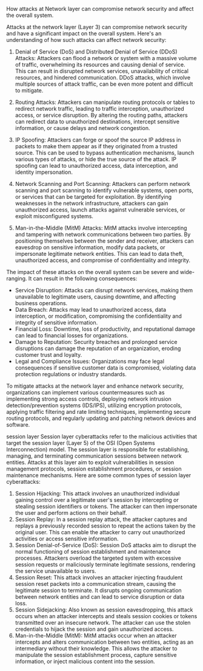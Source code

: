 How attacks at Network layer can compromise network security and affect the overall system.

Attacks at the network layer (Layer 3) can compromise network security and have a significant impact on the overall system. Here's an understanding of how such attacks can affect network security:

1. Denial of Service (DoS) and Distributed Denial of Service (DDoS) Attacks: Attackers can flood a network or system with a massive volume of traffic, overwhelming its resources and causing denial of service. This can result in disrupted network services, unavailability of critical resources, and hindered communication. DDoS attacks, which involve multiple sources of attack traffic, can be even more potent and difficult to mitigate.

2. Routing Attacks: Attackers can manipulate routing protocols or tables to redirect network traffic, leading to traffic interception, unauthorized access, or service disruption. By altering the routing paths, attackers can redirect data to unauthorized destinations, intercept sensitive information, or cause delays and network congestion.

3. IP Spoofing: Attackers can forge or spoof the source IP address in packets to make them appear as if they originated from a trusted source. This can be used to bypass authentication mechanisms, launch various types of attacks, or hide the true source of the attack. IP spoofing can lead to unauthorized access, data interception, and identity impersonation.

4. Network Scanning and Port Scanning: Attackers can perform network scanning and port scanning to identify vulnerable systems, open ports, or services that can be targeted for exploitation. By identifying weaknesses in the network infrastructure, attackers can gain unauthorized access, launch attacks against vulnerable services, or exploit misconfigured systems.

5. Man-in-the-Middle (MitM) Attacks: MitM attacks involve intercepting and tampering with network communications between two parties. By positioning themselves between the sender and receiver, attackers can eavesdrop on sensitive information, modify data packets, or impersonate legitimate network entities. This can lead to data theft, unauthorized access, and compromise of confidentiality and integrity.

The impact of these attacks on the overall system can be severe and wide-ranging. It can result in the following consequences:

- Service Disruption: Attacks can disrupt network services, making them unavailable to legitimate users, causing downtime, and affecting business operations.
- Data Breach: Attacks may lead to unauthorized access, data interception, or modification, compromising the confidentiality and integrity of sensitive information.
- Financial Loss: Downtime, loss of productivity, and reputational damage can lead to financial losses for organizations.
- Damage to Reputation: Security breaches and prolonged service disruptions can damage the reputation of an organization, eroding customer trust and loyalty.
- Legal and Compliance Issues: Organizations may face legal consequences if sensitive customer data is compromised, violating data protection regulations or industry standards.

To mitigate attacks at the network layer and enhance network security, organizations can implement various countermeasures such as implementing strong access controls, deploying network intrusion detection/prevention systems (IDS/IPS), utilizing encryption protocols, applying traffic filtering and rate limiting techniques, implementing secure routing protocols, and regularly updating and patching network devices and software.


session layer 
Session layer cyberattacks refer to the malicious activities that target the session layer (Layer 5) of the OSI (Open Systems Interconnection) model. The session layer is responsible for establishing, managing, and terminating communication sessions between network entities. 
Attacks at this layer aim to exploit vulnerabilities in session management protocols, session 
establishment procedures, or session maintenance mechanisms.
Here are some common types of session layer cyberattacks:

1. Session Hijacking: This attack involves an unauthorized individual gaining control over a 
legitimate user's session by intercepting or stealing session identifiers or tokens. The 
attacker can then impersonate the user and perform actions on their behalf.
2. Session Replay: In a session replay attack, the attacker captures and replays a previously 
recorded session to repeat the actions taken by the original user. This can enable the 
attacker to carry out unauthorized activities or access sensitive information.
3. Session Denial-of-Service (DoS): Session DoS attacks aim to disrupt the normal 
functioning of session establishment and maintenance processes. Attackers overload 
the targeted system with excessive session requests or maliciously terminate legitimate 
sessions, rendering the service unavailable to users.
4. Session Reset: This attack involves an attacker injecting fraudulent session reset packets 
into a communication stream, causing the legitimate session to terminate. It disrupts 
ongoing communication between network entities and can lead to service disruption or 
data loss.
5. Session Sidejacking: Also known as session eavesdropping, this attack occurs when an 
attacker intercepts and steals session cookies or tokens transmitted over an insecure 
network. The attacker can use the stolen credentials to hijack the session and gain 
unauthorized access.
6. Man-in-the-Middle (MitM): MitM attacks occur when an attacker intercepts and alters communication between two entities, acting as an intermediary without their knowledge. This allows the attacker to manipulate the session establishment process, 
capture sensitive information, or inject malicious content into the session.

